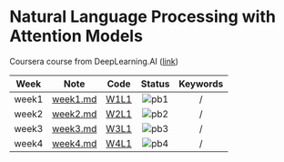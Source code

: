 # Natural Language Processing with Attention Models

Coursera course from DeepLearning.AI ([link](https://www.coursera.org/learn/attention-models-in-nlp))

<div align="center">

| **Week** |                                        **Note**                                         |                                      **Code**                                      |             **Status**             | **Keywords** |
| :------: | :-------------------------------------------------------------------------------------: | :--------------------------------------------------------------------------------: | :--------------------------------: | :----------: |
|  week1   | [week1.md](https://github.com/yixiaowang2001/NLP_Notes/blob/main/Course4/note/week1.md) | [W1L1](https://github.com/yixiaowang2001/NLP_Notes/blob/main/Course4/code/lab/W1/) | ![pb1](https://progress-bar.dev/0) |      /       |
|  week2   | [week2.md](https://github.com/yixiaowang2001/NLP_Notes/blob/main/Course4/note/week2.md) | [W2L1](https://github.com/yixiaowang2001/NLP_Notes/blob/main/Course4/code/lab/W2/) | ![pb2](https://progress-bar.dev/0) |      /       |
|  week3   | [week3.md](https://github.com/yixiaowang2001/NLP_Notes/blob/main/Course4/note/week3.md) | [W3L1](https://github.com/yixiaowang2001/NLP_Notes/blob/main/Course4/code/lab/W3/) | ![pb3](https://progress-bar.dev/0) |      /       |
|  week4   | [week4.md](https://github.com/yixiaowang2001/NLP_Notes/blob/main/Course4/note/week4.md) | [W4L1](https://github.com/yixiaowang2001/NLP_Notes/blob/main/Course4/code/lab/W4/) | ![pb4](https://progress-bar.dev/0) |      /       |

</div>
